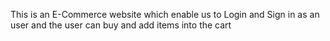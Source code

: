 This is an E-Commerce website which enable us to Login and Sign in as an user and the user can buy and add items into the cart
